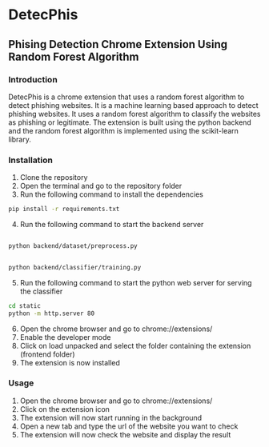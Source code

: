 # DetecPhis

## Phising Detection Chrome Extension Using Random Forest Algorithm

### Introduction

DetecPhis is a chrome extension that uses a random forest algorithm to detect phishing websites. It is a machine learning based approach to detect phishing websites. It uses a random forest algorithm to classify the websites as phishing or legitimate. The extension is built using the python backend and the random forest algorithm is implemented using the scikit-learn library.

### Installation

1. Clone the repository
2. Open the terminal and go to the repository folder
3. Run the following command to install the dependencies

```bash
pip install -r requirements.txt
```

4. Run the following command to start the backend server

```bash

python backend/dataset/preprocess.py


python backend/classifier/training.py


```

5. Run the following command to start the python web server for serving the classifier

```bash
cd static
python -m http.server 80
```

6. Open the chrome browser and go to chrome://extensions/
7. Enable the developer mode
8. Click on load unpacked and select the folder containing the extension (frontend folder)
9. The extension is now installed


### Usage

1. Open the chrome browser and go to chrome://extensions/
2. Click on the extension icon
3. The extension will now start running in the background
4. Open a new tab and type the url of the website you want to check
5. The extension will now check the website and display the result




